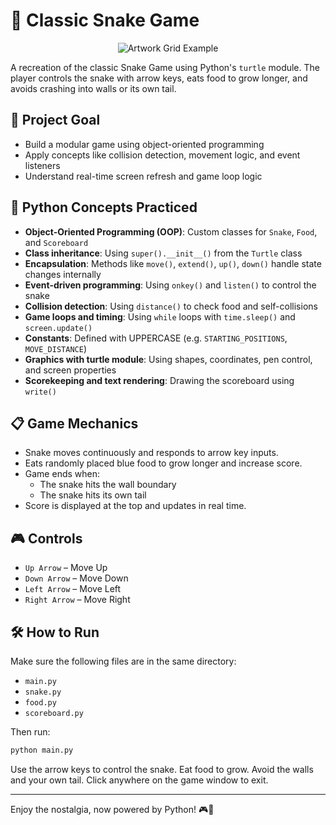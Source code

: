 # 🐍 Classic Snake Game

<p align="center">
  <img src="https://redeem-innovations.com/wp-content/uploads/2025/06/snake-game.jpg" alt="Artwork Grid Example" />
</p>

A recreation of the classic Snake Game using Python's `turtle` module. The player controls the snake with arrow keys, eats food to grow longer, and avoids crashing into walls or its own tail.

## 🎯 Project Goal

- Build a modular game using object-oriented programming
- Apply concepts like collision detection, movement logic, and event listeners
- Understand real-time screen refresh and game loop logic

## 🧠 Python Concepts Practiced

- **Object-Oriented Programming (OOP)**: Custom classes for `Snake`, `Food`, and `Scoreboard`
- **Class inheritance**: Using `super().__init__()` from the `Turtle` class
- **Encapsulation**: Methods like `move()`, `extend()`, `up()`, `down()` handle state changes internally
- **Event-driven programming**: Using `onkey()` and `listen()` to control the snake
- **Collision detection**: Using `distance()` to check food and self-collisions
- **Game loops and timing**: Using `while` loops with `time.sleep()` and `screen.update()`
- **Constants**: Defined with UPPERCASE (e.g. `STARTING_POSITIONS`, `MOVE_DISTANCE`)
- **Graphics with turtle module**: Using shapes, coordinates, pen control, and screen properties
- **Scorekeeping and text rendering**: Drawing the scoreboard using `write()`

## 📋 Game Mechanics

- Snake moves continuously and responds to arrow key inputs.
- Eats randomly placed blue food to grow longer and increase score.
- Game ends when:
  - The snake hits the wall boundary
  - The snake hits its own tail
- Score is displayed at the top and updates in real time.

## 🎮 Controls

- `Up Arrow` – Move Up  
- `Down Arrow` – Move Down  
- `Left Arrow` – Move Left  
- `Right Arrow` – Move Right

## 🛠 How to Run

Make sure the following files are in the same directory:
- `main.py`  
- `snake.py`  
- `food.py`  
- `scoreboard.py`

Then run:

```bash
python main.py
```

Use the arrow keys to control the snake. Eat food to grow. Avoid the walls and your own tail. Click anywhere on the game window to exit.

---

Enjoy the nostalgia, now powered by Python! 🎮🐍
